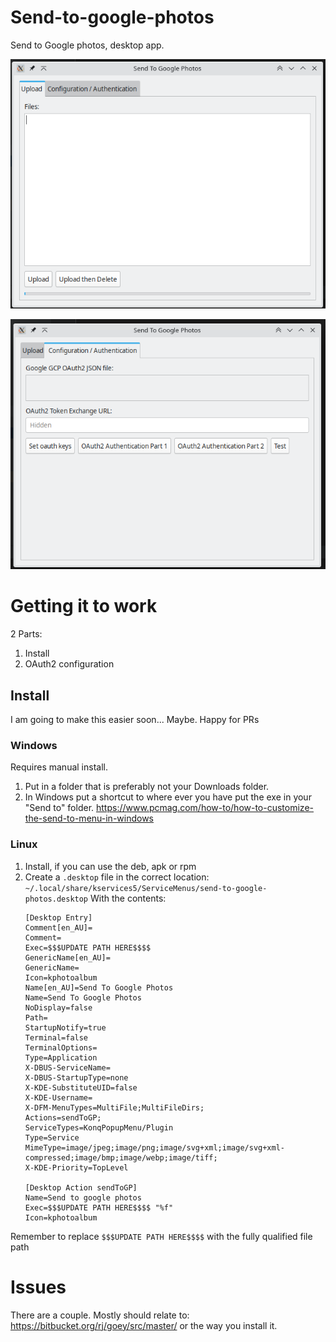 # Send-to-google-photos

Send to Google photos, desktop app.

![img.png](img.png)

![img_1.png](img_1.png)

# Getting it to work

2 Parts:
1. Install
2. OAuth2 configuration

## Install

I am going to make this easier soon... Maybe. Happy for PRs

### Windows

Requires manual install. 
1. Put in a folder that is preferably not your Downloads folder.
2. In Windows put a shortcut to where ever you have put the exe in your "Send to" folder. https://www.pcmag.com/how-to/how-to-customize-the-send-to-menu-in-windows

### Linux

1. Install, if you can use the deb, apk or rpm
2. Create a `.desktop` file in the correct location: `~/.local/share/kservices5/ServiceMenus/send-to-google-photos.desktop` With the contents:
    ```
    [Desktop Entry]
   Comment[en_AU]=
   Comment=
   Exec=$$$UPDATE PATH HERE$$$$
   GenericName[en_AU]=
   GenericName=
   Icon=kphotoalbum
   Name[en_AU]=Send To Google Photos
   Name=Send To Google Photos
   NoDisplay=false
   Path=
   StartupNotify=true
   Terminal=false
   TerminalOptions=
   Type=Application
   X-DBUS-ServiceName=
   X-DBUS-StartupType=none
   X-KDE-SubstituteUID=false
   X-KDE-Username=
   X-DFM-MenuTypes=MultiFile;MultiFileDirs;
   Actions=sendToGP;
   ServiceTypes=KonqPopupMenu/Plugin
   Type=Service
   MimeType=image/jpeg;image/png;image/svg+xml;image/svg+xml-compressed;image/bmp;image/webp;image/tiff;
   X-KDE-Priority=TopLevel
   
   [Desktop Action sendToGP]
   Name=Send to google photos
   Exec=$$$UPDATE PATH HERE$$$$ "%f"
   Icon=kphotoalbum

    ```
Remember to replace `$$$UPDATE PATH HERE$$$$` with the fully qualified file path

# Issues

There are a couple. Mostly should relate to: https://bitbucket.org/rj/goey/src/master/ or the way you install it.
